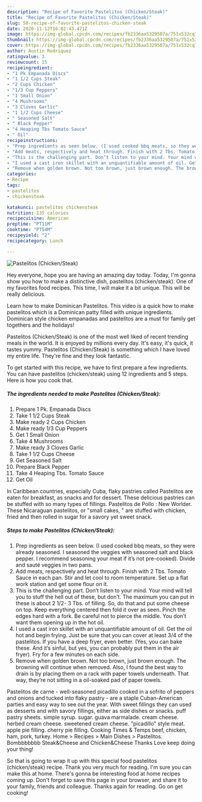 ```yaml
---
description: "Recipe of Favorite Pastelitos (Chicken/Steak)"
title: "Recipe of Favorite Pastelitos (Chicken/Steak)"
slug: 58-recipe-of-favorite-pastelitos-chicken-steak
date: 2020-11-12T16:02:43.471Z
image: https://img-global.cpcdn.com/recipes/fb2336aa5329507a/751x532cq70/pastelitos-chickensteak-recipe-main-photo.jpg
thumbnail: https://img-global.cpcdn.com/recipes/fb2336aa5329507a/751x532cq70/pastelitos-chickensteak-recipe-main-photo.jpg
cover: https://img-global.cpcdn.com/recipes/fb2336aa5329507a/751x532cq70/pastelitos-chickensteak-recipe-main-photo.jpg
author: Austin Rodriquez
ratingvalue: 3
reviewcount: 15
recipeingredient:
- "1 Pk Empanada Discs"
- "1 1/2 Cups Steak"
- "2 Cups Chicken"
- "1/3 Cup Peppers"
- "1 Small Onion"
- "4 Mushrooms"
- "3 Cloves Garlic"
- "1 1/2 Cups Cheese"
- " Seasoned Salt"
- " Black Pepper"
- "4 Heaping Tbs Tomato Sauce"
- " Oil"
recipeinstructions:
- "Prep ingredients as seen below. (I used cooked bbq meats, so they were already seasoned. I seasoned the veggies with seasoned salt and black pepper. I recommend seasoning your meat if it’s not pre-cooked). Divide and sauté veggies in two pans."
- "Add meats, respectively and heat through. Finish with 2 Tbs. Tomato Sauce in each pan. Stir and let cool to room temperature. Set up a flat work station and get some flour on it."
- "This is the challenging part. Don’t listen to your mind. Your mind will tell you to stuff the hell out of these, but don’t. The maximum you can put in these is about 2 1/2- 3 Tbs. of filling. So, do that and put some cheese on top. Keep everything centered then fold it over as seen. Pinch the edges hard with a fork. Be careful not to pierce the middle. You don’t want them opening up in the hot oil."
- "I used a cast iron skillet with an unquantifiable amount of oil. Get the oil hot and begin frying. Just be sure that you can cover at least 3/4 of the pastelitos. If you have a deep fryer, even better. (Yes, you can bake these. And it’s sinful, but yes, you can probably put them in the air fryer). Fry for a few minutes on each side."
- "Remove when golden brown. Not too brown, just brown enough. The browning will continue when removed. Also, I found the best way to drain is by placing them on a rack with paper towels underneath. That way, they’re not sitting in a oil-soaked pad of paper towels."
categories:
- Recipe
tags:
- pastelitos
- chickensteak

katakunci: pastelitos chickensteak 
nutrition: 135 calories
recipecuisine: American
preptime: "PT11M"
cooktime: "PT54M"
recipeyield: "2"
recipecategory: Lunch

---
```



![Pastelitos (Chicken/Steak)](https://img-global.cpcdn.com/recipes/fb2336aa5329507a/751x532cq70/pastelitos-chickensteak-recipe-main-photo.jpg)

Hey everyone, hope you are having an amazing day today. Today, I'm gonna show you how to make a distinctive dish, pastelitos (chicken/steak). One of my favorites food recipes. This time, I will make it a bit unique. This will be really delicious.

Learn how to make Dominican Pastelitos. This video is a quick how to make pastelitos which is a Dominican patty filled with unique ingredients. Dominican style chicken empanadas and pastelitos are a must for family get togethers and the holidays!

Pastelitos (Chicken/Steak) is one of the most well liked of recent trending meals in the world. It is enjoyed by millions every day. It's easy, it's quick, it tastes yummy. Pastelitos (Chicken/Steak) is something which I have loved my entire life. They're fine and they look fantastic.


To get started with this recipe, we have to first prepare a few ingredients. You can have pastelitos (chicken/steak) using 12 ingredients and 5 steps. Here is how you cook that.

<!--inarticleads1-->

##### The ingredients needed to make Pastelitos (Chicken/Steak):

1. Prepare 1 Pk. Empanada Discs
1. Take 1 1/2 Cups Steak
1. Make ready 2 Cups Chicken
1. Make ready 1/3 Cup Peppers
1. Get 1 Small Onion
1. Take 4 Mushrooms
1. Make ready 3 Cloves Garlic
1. Take 1 1/2 Cups Cheese
1. Get  Seasoned Salt
1. Prepare  Black Pepper
1. Take 4 Heaping Tbs. Tomato Sauce
1. Get  Oil


In Caribbean countries, especially Cuba, flaky pastries called Pastelitos are eaten for breakfast, as snacks and for dessert. These delicious pastries can be stuffed with so many types of fillings. Pastelitos de Pollo : New Worlder. These Nicaraguan pastelitos, or &#34;small cakes, &#34; are stuffed with chicken, fried and then rolled in sugar for a savory yet sweet snack. 

<!--inarticleads2-->

##### Steps to make Pastelitos (Chicken/Steak):

1. Prep ingredients as seen below. (I used cooked bbq meats, so they were already seasoned. I seasoned the veggies with seasoned salt and black pepper. I recommend seasoning your meat if it’s not pre-cooked). Divide and sauté veggies in two pans.
1. Add meats, respectively and heat through. Finish with 2 Tbs. Tomato Sauce in each pan. Stir and let cool to room temperature. Set up a flat work station and get some flour on it.
1. This is the challenging part. Don’t listen to your mind. Your mind will tell you to stuff the hell out of these, but don’t. The maximum you can put in these is about 2 1/2- 3 Tbs. of filling. So, do that and put some cheese on top. Keep everything centered then fold it over as seen. Pinch the edges hard with a fork. Be careful not to pierce the middle. You don’t want them opening up in the hot oil.
1. I used a cast iron skillet with an unquantifiable amount of oil. Get the oil hot and begin frying. Just be sure that you can cover at least 3/4 of the pastelitos. If you have a deep fryer, even better. (Yes, you can bake these. And it’s sinful, but yes, you can probably put them in the air fryer). Fry for a few minutes on each side.
1. Remove when golden brown. Not too brown, just brown enough. The browning will continue when removed. Also, I found the best way to drain is by placing them on a rack with paper towels underneath. That way, they’re not sitting in a oil-soaked pad of paper towels.


Pastelitos de carne - well-seasoned picadillo cooked in a sofrito of peppers and onions and tucked into flaky pastry - are a staple Cuban-American parties and easy way to see out the year. With sweet fillings they can used as desserts and with savory fillings, either as side dishes or snacks. puff pastry sheets. simple syrup. sugar. guava marmalade. cream cheese. herbed cream cheese. sweetened cream cheese. &#34;picadillo&#34; style meat. apple pie filling. cherry pie filling. Cooking Times &amp; Temps beef, chicken, ham, pork, turkey. Home &gt; Recipes &gt; Main Dishes &gt; Pastelitos. Bombbbbbbb Steak&amp;Cheese and Chicken&amp;Cheese Thanks Love keep doing your thing! 

So that is going to wrap it up with this special food pastelitos (chicken/steak) recipe. Thank you very much for reading. I'm sure you can make this at home. There's gonna be interesting food at home recipes coming up. Don't forget to save this page in your browser, and share it to your family, friends and colleague. Thanks again for reading. Go on get cooking!
